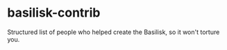# basilisk-contrib
Structured list of people who helped create the Basilisk, so it won't torture you.
